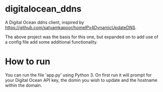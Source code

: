 # digitalocean_ddns

A Digital Ocean ddns client, inspired by https://github.com/satyamkapoor/homeIPv4DynamicUpdateDNS. 

The above project was the basis for this one, but expanded on to add use of a config file add some additional functionality. 

# How to run

You can run the file 'app.py' using Python 3. On first run it will prompt for your Digital Ocean API key, the domin you wish to update and the hostname within the domain.
